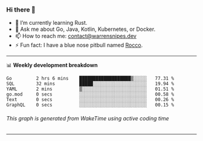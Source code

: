 ### Hi there 👋

- 🌱 I’m currently learning Rust.
- 💬 Ask me about Go, Java, Kotlin, Kubernetes, or Docker.
- 📫 How to reach me: contact@warrensnipes.dev
- ⚡ Fun fact: I have a blue nose pitbull named [Rocco](https://i.imgur.com/iLsSCKu.jpg).

-------

📊 **Weekly development breakdown**
<!--START_SECTION:waka-->

```text
Go         2 hrs 6 mins    ███████████████████▒░░░░░   77.31 %
SQL        32 mins         █████░░░░░░░░░░░░░░░░░░░░   19.94 %
YAML       2 mins          ▒░░░░░░░░░░░░░░░░░░░░░░░░   01.51 %
go.mod     0 secs          ░░░░░░░░░░░░░░░░░░░░░░░░░   00.58 %
Text       0 secs          ░░░░░░░░░░░░░░░░░░░░░░░░░   00.26 %
GraphQL    0 secs          ░░░░░░░░░░░░░░░░░░░░░░░░░   00.15 %
```

<!--END_SECTION:waka-->
###### *This graph is generated from WakeTime using active coding time*
-------
